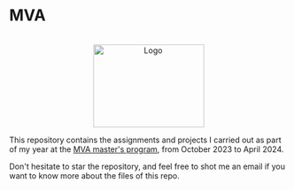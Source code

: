 # MVA

<br />
<div align="center">
  <a href="https://www.master-mva.com/">
    <img src="https://centreborelli.ens-paris-saclay.fr/sites/centre_borelli/files/styles/img__480x320__crop_main/public/media/images/xlogo_mva_935x701.jpg,qitok=1BfZ2kri.pagespeed.ic.r35R1bGACN.jpg" alt="Logo" width="200" height="150">
  </a>
</div>
 
This repository contains the assignments and projects I carried out as part of my year at the [MVA master's program](https://www.master-mva.com/), from October 2023 to April 2024.

Don't hesitate to star the repository, and feel free to shot me an email if you want to know more about the files of this repo.
